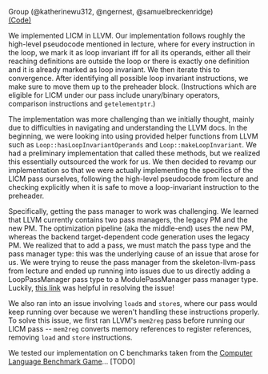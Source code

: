 Group (@katherinewu312, @ngernest, @samuelbreckenridge)          
[(Code)](https://github.com/katherinewu312/cs6120-tasks/tree/main/l8)

We implemented LICM in LLVM. Our implementation follows roughly the high-level pseudocode mentioned in lecture, where for every instruction in the loop, we mark it as loop invariant iff for all its operands, either all their reaching definitions are outside the loop or there is exactly one definition and it is already marked as loop invariant. We then iterate this to convergence. After identifying all possible loop invariant instructions, we make sure to move them up to the preheader block.
(Instructions which are eligible for LICM under our pass include unary/binary operators, comparison instructions and `getelementptr`.)

The implementation was more challenging than we initially thought, mainly due to difficulties in navigating and understanding the LLVM docs. In the beginning, we were looking into using provided helper functions from LLVM such as `Loop::hasLoopInvariantOperands` and `Loop::makeLoopInvariant`. We had a preliminary implementation that called these methods, but we realized this essentially outsourced the work for us. We then decided to revamp our implementation so that we were actually implementing the specifics of the LICM pass ourselves, following the high-level pseudocode from lecture and checking explicitly when it is safe to move a loop-invariant instruction to the preheader.

Specifically, getting the pass manager to work was challenging. We learned that LLVM currently contains two pass managers, the legacy PM and the new PM. The optimization pipeline (aka the middle-end) uses the new PM, whereas the backend target-dependent code generation uses the legacy PM. We realized that to add a pass, we must match the pass type and the pass manager type: this was the underlying cause of an issue that arose for us. We were trying to reuse the pass manager from the skeleton-llvm-pass from lecture and ended up running into issues due to us directly adding a LoopPassManager pass type to a ModulePassManager pass manager type. Luckily, [this link](https://discourse.llvm.org/t/how-to-write-a-loop-pass-using-new-pass-manager/70240) was helpful in resolving the issue!

We also ran into an issue involving `load`s and `store`s, where our pass would keep 
running over because we weren't handling these instructions properly. To solve this issue, we first ran LLVM's `mem2reg` pass before running our LICM pass -- `mem2reg` converts memory references to register references, removing `load` and `store` instructions. 

We tested our implementation on C benchmarks taken from the [Computer Language Benchmark Game](https://benchmarksgame-team.pages.debian.net/benchmarksgame/index.html)... [TODO]


